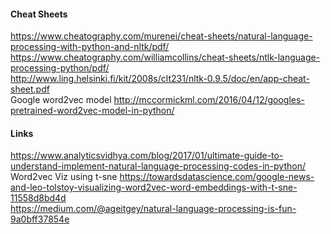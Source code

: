 #### Cheat Sheets
https://www.cheatography.com/murenei/cheat-sheets/natural-language-processing-with-python-and-nltk/pdf/ <br/>
https://www.cheatography.com/williamcollins/cheat-sheets/ntlk-language-processing-python/pdf/ <br/>
http://www.ling.helsinki.fi/kit/2008s/clt231/nltk-0.9.5/doc/en/app-cheat-sheet.pdf <br/>
Google word2vec model http://mccormickml.com/2016/04/12/googles-pretrained-word2vec-model-in-python/ <br/>

#### Links
https://www.analyticsvidhya.com/blog/2017/01/ultimate-guide-to-understand-implement-natural-language-processing-codes-in-python/ <br/>
Word2vec Viz using t-sne https://towardsdatascience.com/google-news-and-leo-tolstoy-visualizing-word2vec-word-embeddings-with-t-sne-11558d8bd4d <br/>
https://medium.com/@ageitgey/natural-language-processing-is-fun-9a0bff37854e <br/>


